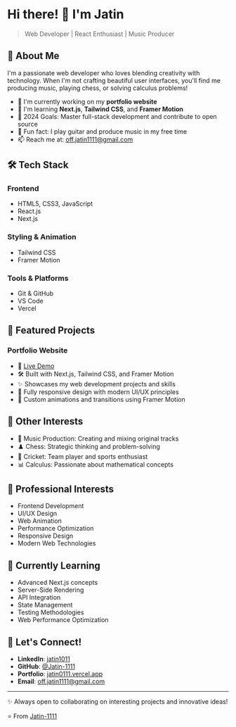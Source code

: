 # Hi there! 👋 I'm Jatin

> Web Developer | React Enthusiast | Music Producer

## 🚀 About Me

I'm a passionate web developer who loves blending creativity with technology. When I'm not crafting beautiful user interfaces, you'll find me producing music, playing chess, or solving calculus problems!

- 🔭 I'm currently working on my **portfolio website**
- 🌱 I'm learning **Next.js**, **Tailwind CSS**, and **Framer Motion**
- 🎯 2024 Goals: Master full-stack development and contribute to open source
- 🎸 Fun fact: I play guitar and produce music in my free time
- 📫 Reach me at: off.jatin1111@gmail.com

## 🛠️ Tech Stack

### Frontend
- HTML5, CSS3, JavaScript
- React.js
- Next.js

### Styling & Animation
- Tailwind CSS
- Framer Motion

### Tools & Platforms
- Git & GitHub
- VS Code
- Vercel

## 🌟 Featured Projects

### Portfolio Website
- 🔗 [Live Demo](https://jatin0111.vercel.app/)
- 🛠️ Built with Next.js, Tailwind CSS, and Framer Motion
- ✨ Showcases my web development projects and skills
- 📱 Fully responsive design with modern UI/UX principles
- 🎨 Custom animations and transitions using Framer Motion

<!-- Add more projects as you create them -->

## 🎯 Other Interests

- 🎵 Music Production: Creating and mixing original tracks
- ♟️ Chess: Strategic thinking and problem-solving
- 🏏 Cricket: Team player and sports enthusiast
- 📊 Calculus: Passionate about mathematical concepts

## 💼 Professional Interests

- Frontend Development
- UI/UX Design
- Web Animation
- Performance Optimization
- Responsive Design
- Modern Web Technologies

## 🌱 Currently Learning

- Advanced Next.js concepts
- Server-Side Rendering
- API Integration
- State Management
- Testing Methodologies
- Web Performance Optimization

## 🤝 Let's Connect!

- **LinkedIn**: [jatin1011](https://www.linkedin.com/in/jatin1011/)
- **GitHub**: [@Jatin-1111](https://github.com/Jatin-1111)
- **Portfolio**: [jatin0111.vercel.app](https://jatin0111.vercel.app/)
- **Email**: off.jatin1111@gmail.com

---

✨ Always open to collaborating on interesting projects and innovative ideas!

⭐️ From [Jatin-1111](https://github.com/Jatin-1111)
